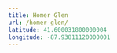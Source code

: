 ```yaml
---
title: Homer Glen
url: /homer-glen/
latitude: 41.600031800000004
longitude: -87.93811120000001
---
```

